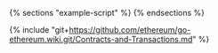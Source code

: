 {% sections "example-script" %}
{% endsections %}

{% include "git+https://github.com/ethereum/go-ethereum.wiki.git/Contracts-and-Transactions.md" %}

